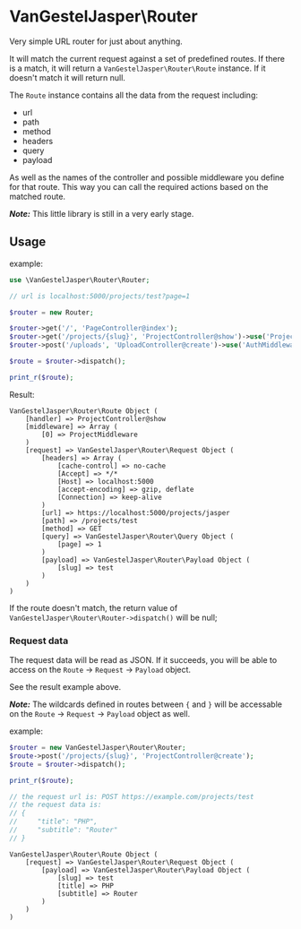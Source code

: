 # VanGestelJasper\Router

Very simple URL router for just about anything.

It will match the current request against a set of predefined routes.
If there is a match, it will return a `VanGestelJasper\Router\Route` instance.
If it doesn't match it will return null.

The `Route` instance contains all the data from the request including:

- url
- path
- method
- headers
- query
- payload

As well as the names of the controller and possible middleware you define for that route.
This way you can call the required actions based on the matched route.

**_Note:_** This little library is still in a very early stage.

## Usage

example:
```php
use \VanGestelJasper\Router\Router;

// url is localhost:5000/projects/test?page=1

$router = new Router;

$router->get('/', 'PageController@index');
$router->get('/projects/{slug}', 'ProjectController@show')->use('ProjectMiddleware');
$router->post('/uploads', 'UploadController@create')->use('AuthMiddleware');

$route = $router->dispatch();

print_r($route);
```

Result:
```
VanGestelJasper\Router\Route Object (
    [handler] => ProjectController@show
    [middleware] => Array (
        [0] => ProjectMiddleware
    )
    [request] => VanGestelJasper\Router\Request Object (
        [headers] => Array (
            [cache-control] => no-cache
            [Accept] => */*
            [Host] => localhost:5000
            [accept-encoding] => gzip, deflate
            [Connection] => keep-alive
        )
        [url] => https://localhost:5000/projects/jasper
        [path] => /projects/test
        [method] => GET
        [query] => VanGestelJasper\Router\Query Object (
            [page] => 1
        )
        [payload] => VanGestelJasper\Router\Payload Object (
            [slug] => test
        )
    )
)
```

If the route doesn't match, the return value of `VanGestelJasper\Router\Router->dispatch()` will be null;

### Request data

The request data will be read as JSON. If it succeeds, you will be able to access on the `Route` -> `Request` -> `Payload` object.

See the result example above.

**_Note:_** The wildcards defined in routes between `{` and `}` will be accessable on the `Route` -> `Request` -> `Payload` object as well.

example:
```php
$router = new VanGestelJasper\Router\Router;
$route->post('/projects/{slug}', 'ProjectController@create');
$route = $router->dispatch();

print_r($route);

// the request url is: POST https://example.com/projects/test
// the request data is:
// {
//     "title": "PHP",
//     "subtitle": "Router"
// }
```
```
VanGestelJasper\Router\Route Object (
    [request] => VanGestelJasper\Router\Request Object (
        [payload] => VanGestelJasper\Router\Payload Object (
            [slug] => test
            [title] => PHP
            [subtitle] => Router
        )
    )
)
```
